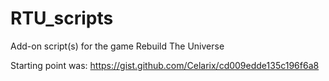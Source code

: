 # RTU_scripts
Add-on script(s) for the game Rebuild The Universe


Starting point was: https://gist.github.com/Celarix/cd009edde135c196f6a8
